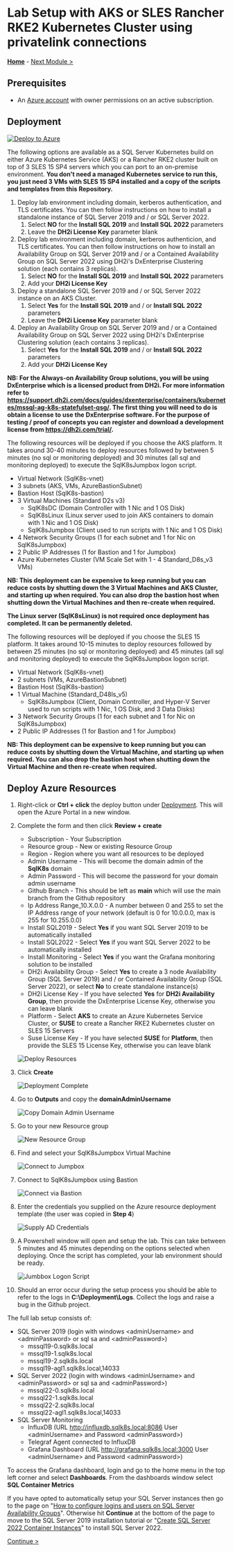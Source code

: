 # Lab Setup with AKS or SLES Rancher RKE2 Kubernetes Cluster using privatelink connections

**[Home](../README.md)** - [Next Module >](../modules/sql19.md)

## Prerequisites

* An [Azure account](https://azure.microsoft.com/free/) with owner permissions on an active subscription.

## Deployment

[![Deploy to Azure](https://aka.ms/deploytoazurebutton)](https://portal.azure.com/#create/Microsoft.Template/uri/https%3A%2F%2Fraw.githubusercontent.com%2FBobbyH49%2FSQLServerk8s%2Fmain%2Fplatform%2Fsetup.json)

The following options are available as a SQL Server Kubernetes build on either Azure Kubernetes Service (AKS) or a Rancher RKE2 cluster built on top of 3 SLES 15 SP4 servers which you can port to an on-premise environment.  **You don't need a managed Kubernetes service to run this, you just need 3 VMs with SLES 15 SP4 installed and a copy of the scripts and templates from this Repository.**

1. Deploy lab environment including domain, kerberos authentication, and TLS certificates. You can then follow instructions on how to install a standalone instance of SQL Server 2019 and \/ or SQL Server 2022.
    1. Select **NO** for the **Install SQL 2019** and **Install SQL 2022** parameters
    2. Leave the **DH2i License Key** parameter blank
2. Deploy lab environment including domain, kerberos authenticion, and TLS certificates.  You can then follow instructions on how to install an Availability Group on SQL Server 2019 and \/ or a Contained Availability Group on SQL Server 2022 using DH2i\'s DxEnterprise Clustering solution (each contains 3 replicas).
    1. Select **NO** for the **Install SQL 2019** and **Install SQL 2022** parameters
    2. Add your **DH2i License Key**
3. Deploy a standalone SQL Server 2019 and \/ or SQL Server 2022 instance on an AKS Cluster.
    1. Select **Yes** for the **Install SQL 2019** and \/ or **Install SQL 2022** parameters
    2. Leave the **DH2i License Key** parameter blank
4. Deploy an Availability Group on SQL Server 2019 and \/ or a Contained Availability Group on SQL Server 2022 using DH2i\'s DxEnterprise Clustering solution (each contains 3 replicas).
    1. Select **Yes** for the **Install SQL 2019** and \/ or **Install SQL 2022** parameters
    2. Add your **DH2i License Key**

**NB: For the Always-on Availability Group solutions, you will be using DxEnterprise which is a licensed product from DH2i.  For more information refer to https://support.dh2i.com/docs/guides/dxenterprise/containers/kubernetes/mssql-ag-k8s-statefulset-qsg/.  The first thing you will need to do is obtain a license to use the DxEnterprise software.  For the purpose of testing / proof of concepts you can register and download a development license from https://dh2i.com/trial/.**

The following resources will be deployed if you choose the AKS platform.  It takes around 30-40 minutes to deploy resources followed by between 5 minutes (no sql or monitoring deployed) and 30 minutes (all sql and monitoring deployed) to execute the SqlK8sJumpbox logon script.

* Virtual Network (SqlK8s-vnet)
* 3 subnets (AKS, VMs, AzureBastionSubnet)
* Bastion Host (SqlK8s-bastion)
* 3 Virtual Machines (Standard D2s v3)
    * SqlK8sDC (Domain Controller with 1 Nic and 1 OS Disk)
    * SqlK8sLinux (Linux server used to join AKS containers to domain with 1 Nic and 1 OS Disk)
    * SqlK8sJumpbox (Client used to run scripts with 1 Nic and 1 OS Disk)
* 4 Network Security Groups (1 for each subnet and 1 for Nic on SqlK8sJumpbox)
* 2 Public IP Addresses (1 for Bastion and 1 for Jumpbox)
* Azure Kubernetes Cluster (VM Scale Set with 1 - 4 Standard_D8s_v3 VMs)

**NB: This deployment can be expensive to keep running but you can reduce costs by shutting down the 3 Virtual Machines and AKS Cluster, and starting up when required.  You can also drop the bastion host when shutting down the Virtual Machines and then re-create when required.**

**The Linux server (SqlK8sLinux) is not required once deployment has completed.  It can be permanently deleted.**

The following resources will be deployed if you choose the SLES 15 platform.  It takes around 10-15 minutes to deploy resources followed by between 25 minutes (no sql or monitoring deployed) and 45 minutes (all sql and monitoring deployed) to execute the SqlK8sJumpbox logon script.

* Virtual Network (SqlK8s-vnet)
* 2 subnets (VMs, AzureBastionSubnet)
* Bastion Host (SqlK8s-bastion)
* 1 Virtual Machine (Standard_D48ls_v5)
    * SqlK8sJumpbox (Client, Domain Controller, and Hyper-V Server used to run scripts with 1 Nic, 1 OS Disk, and 3 Data Disks)
* 3 Network Security Groups (1 for each subnet and 1 for Nic on SqlK8sJumpbox)
* 2 Public IP Addresses (1 for Bastion and 1 for Jumpbox)

**NB: This deployment can be expensive to keep running but you can reduce costs by shutting down the Virtual Machine, and starting up when required.  You can also drop the bastion host when shutting down the Virtual Machine and then re-create when required.**

## Deploy Azure Resources

1. Right-click or **Ctrl + click** the deploy button under [Deployment](#deployment).  This will open the Azure Portal in a new window.

2. Complete the form and then click **Review + create**

    * Subscription - Your Subscription
    * Resource group - New or existing Resource Group
    * Region - Region where you want all resources to be deployed
    * Admin Username - This will become the domain admin of the **SqlK8s** domain
    * Admin Password - This will become the password for your domain admin username
    * Github Branch - This should be left as **main** which will use the main branch from the Github repository
    * Ip Address Range_10.X.0.0 - A number between 0 and 255 to set the IP Address range of your network (default is 0 for 10.0.0.0, max is 255 for 10.255.0.0)
    * Install SQL2019 - Select **Yes** if you want SQL Server 2019 to be automatically installed
    * Install SQL2022 - Select **Yes** if you want SQL Server 2022 to be automatically installed
    * Install Monitoring - Select **Yes** if you want the Grafana monitoring solution to be installed
    * DH2i Availability Group - Select **Yes** to create a 3 node Availability Group (SQL Server 2019) and \/ or Contained Availability Group (SQL Server 2022), or select **No** to create standalone instance(s)
    * DH2i License Key - If you have selected **Yes** for **DH2i Availability Group**, then provide the DxEnterprise License Key, otherwise you can leave blank
    * Platform - Select **AKS** to create an Azure Kubernetes Service Cluster, or **SUSE** to create a Rancher RKE2 Kubernetes cluster on SLES 15 Servers
    * Suse License Key - If you have selected **SUSE** for **Platform**, then provide the SLES 15 License Key, otherwise you can leave blank

    ![Deploy Resources](media/DeployResources.jpg)

3. Click **Create**

    ![Deployment Complete](media/DeploymentComplete.jpg)

4. Go to **Outputs** and copy the **domainAdminUsername**

    ![Copy Domain Admin Username](media/CopyDomainAdminUsername.jpg)

5. Go to your new Resource group

    ![New Resource Group](media/NewResourceGroup.jpg)

6. Find and select your SqlK8sJumpbox Virtual Machine

    ![Connect to Jumpbox](media/ConnectToJumpbox.jpg)

7. Connect to SqlK8sJumpbox using Bastion

    ![Connect via Bastion](media/ConnectViaBastion.jpg)

8. Enter the credentials you supplied on the Azure resource deployment template (the user was copied in **Step 4**)

    ![Supply AD Credentials](media/SupplyADCredentials.jpg)

9. A Powershell window will open and setup the lab.  This can take between 5 minutes and 45 minutes depending on the options selected when deploying.  Once the script has completed, your lab environment should be ready.

    ![Jumbbox Logon Script](media/JumpboxLogonScript.jpg)

10. Should an error occur during the setup process you should be able to refer to the logs in **C:\Deployment\Logs**.  Collect the logs and raise a bug in the Github project.

The full lab setup consists of:

* SQL Server 2019 (login with windows \<adminUsername\> and \<adminPassword\> or sql sa and \<adminPassword\>)
    * mssql19-0.sqlk8s.local
    * mssql19-1.sqlk8s.local
    * mssql19-2.sqlk8s.local
    * mssql19-agl1.sqlk8s.local,14033
* SQL Server 2022 (login with windows \<adminUsername\> and \<adminPassword\> or sql sa and \<adminPassword\>)
    * mssql22-0.sqlk8s.local
    * mssql22-1.sqlk8s.local
    * mssql22-2.sqlk8s.local
    * mssql22-agl1.sqlk8s.local,14033
* SQL Server Monitoring
    * InfluxDB (URL http://influxdb.sqlk8s.local:8086 User \<adminUsername\> and Password \<adminPassword\>)
    * Telegraf Agent connected to InfluxDB
    * Grafana Dashboard (URL http://grafana.sqlk8s.local:3000 User \<adminUsername\> and Password \<adminPassword\>)
        
To access the Grafana dashboard, login and go to the home menu in the top left corner and select **Dashboards**.  From the dashboards window select **SQL Container Metrics**

If you have opted to automatically setup your SQL Server instances then go to the page on "[How to configure logins and users on SQL Server Availability Groups](../modules/logins.md)".  Otherwise hit **Continue** at the bottom of the page to move to the SQL Server 2019 installation tutorial or "[Create SQL Server 2022 Container Instances](./modules/sql22.md)" to install SQL Server 2022.

[Continue >](../modules/sql19.md)
